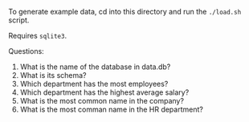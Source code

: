 To generate example data, cd into this directory and run the `./load.sh` script.

Requires `sqlite3`.

Questions:

1. What is the name of the database in data.db?
1. What is its schema?
1. Which department has the most employees?
1. Which department has the highest average salary?
1. What is the most common name in the company?
1. What is the most comman name in the HR department?
